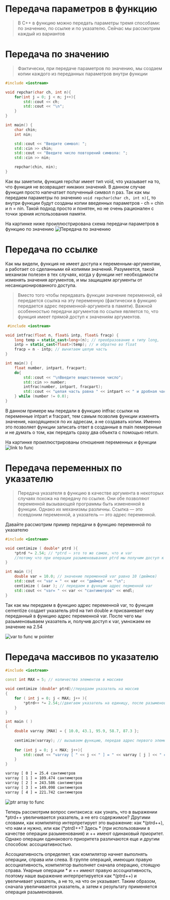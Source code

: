 # Передача параметров в функцию
> В С++ в функцию можно передать параметры тремя способами: по значению, по ссылке и по указателю. Сейчас мы рассмотрим каждый из вариантов

Передача по значению
===
>Фактически, при передаче параметров по значению, мы создаем копии каждого из переданных параметров внутри функции
```cpp
#include <iostream> 

void repchar(char ch, int n){
    for(int j = 0; j < n; j++){ 
        std::cout << ch;
        std::cout << "\n";
    }
}

int main() {
    char chin; 
    int nin;

    std::cout << "Введите символ: "; 
    std::сin >> chin;
    std::cout << "Введите число повторений символа: "; 
    std::cin >> nin; 

    repchar(chin, nin); 
}
```
Как вы заметили, функция repchar имеет тип void, что указывает на то, что функция не возвращает никаких значений. В данном случае функция просто напечатает полученный символ n раз. Так как мы передаем параметры по значению `void repchar(char ch, int n){`, то внутри функции будут созданы копии введенных параметров - ch = chin и n = nin. Такой подход просто и понятен, но не очень рационален с точки зрения использования памяти.

На картинке ниже проиллюстрирована схема передачи параметров в функцию по значению
![Передача по значению](./images/value_to_func.png)

Передача по ссылке 
===

Как мы видели, функция не имеет доступа к переменным-аргументам, а работает со сделанными ей копиями значений. Разумеется, такой механизм полезен в тех случаях, когда у функции нет необходимости изменять значения аргументов, и мы защищаем аргументы от несанкционированного доступа.

>Вместо того чтобы передавать функции значение переменной, ей передается ссылка на эту переменную (фактически в функцию передается адрес переменной-аргумента в памяти). Важной особенностью передачи аргументов по ссылке является то, что функция имеет прямой доступ к значениям аргументов. 

```cpp
 #include <iostream>

void intfrac(float n, float& intp, float& fracp) {
    long temp = static_cast<long>(n); // преобразование к типу long,
    intp = static_cast<float>(temp); // и обратно во float
    fracp = n - intp; // вычитаем целую часть
}

int main() {
    float number, intpart, fracpart;
    do{
        std::cout << "\nВведите вещественное число";
        std::cin >> number;
        intfrac(number, intpart, fracpart);
        std::cout << "целая часть равна " << intpart << " и дробная часть равна " << fracpart << "\n";
    } while (number != 0.0);
} 
```
В данном примере мы передали в функцию intfrac ссылки на переменные intpart и fracpart, тем самым позволив функции изменять значения, находящиехся по их адресам, а не создавать копии. Именно это позволяет функции записать ответ в созданные в main пемеренные и не думать о том, как передать сразу два объекта с помощью return.

На картинке проиллюстрированы отношения переменных и функции
![link to func](./images/link_to_func.png)

Передача переменных по указателю   
===

> Передача указателя в функцию в качестве аргумента в некоторых случаях похожа на передачу по ссылке. Они обе позволяют переменной вызывающей программы быть измененной в функции. Однако их механизмы различны. Ссылка — это псевдоним переменной, а указатель — это адрес переменной.

Давайте рассмотрим пример передачи в функцию переменной по указателю
```cpp
#include <iostream>

void centimize ( double* ptrd ){
    *ptrd *= 2.54; // *ptrd — это то же самое, что и var
    //потому что при операции разыменовывания ptrd мы получим доступ к данным переменной var
}

int main (){
    double var = 10.0; // значение переменной var равно 10 (дюймов)
    std::cout << "var = " << var << "дюймов" << "\n";
    centimize ( &var ); // передаем в функцию адрес перменной var
    std::cout << "var= " << var << "сантиметров" << endl;
}
```
Так как мы передаем в функцию адрес переменной var, то функция cementize создает указатель ptrd на тип double и присваиевает ему переданный в функцию адрес переменной var. После чего мы разыменовываем указатель и, получив доступ к var, умножаем ее значение на 2.54

![var to func w pointer](./images/ptr_var_to_func.png)

Передача массивов по указателю   
===
```cpp
#include <iostream>

const int MAX = 5; // количество элементов в массиве

void centimize (double* ptrd)//передаем указатель на массив
{
    for ( int j = 0; j < MAX; j++ ){
        *ptrd++ *= 2.54;//двигаем указатель на единицу, после разыменовываем и умножаем данные на 2.54
    }
}

int main ( )
{
    double varray [MAX] = { 10.0, 43.1, 95.9, 58.7, 87.3 };
    
    centimize(varray); // вызываем функцию, передав адрес первого элемента массива
    
    for (int j = 0; j < MAX; j++){
        std::cout << "varray [ " << j << " ] = " << varray [ j ] << " сантиметров" << endl; //выведем результат
    }
}
```
```bash
varray [ 0 ] = 25.4 сантиметров
varray [ 1 ] = 109.474 сантиметров
varray [ 2 ] = 243.586 сантиметров
varray [ 3 ] = 149.098 сантиметров
varray [ 4 ] = 221.742 сантиметров
```
![ptr array to func](./images/ptr_array_to_func.png)

Теперь рассмотрим вопрос синтаксиса: как узнать, что в выражении *ptrd++ увеличивается указатель, а не его содержимое? Другими словами, как компилятор интерпретирует это выражение: как *(ptrd++), что нам и нужно, или как (*ptrd)++? Здесь * (при использовании в качестве операции разыменования) и ++ имеют одинаковый приоритет. Однако операции одинакового приоритета различаются еще и другим способом: ассоциативностью. 

Ассоциативность определяет, как компилятор начнет выполнять операции, справа или слева. В группе операций, имеющих правую ассоциативность, компилятор выполняет сначала операцию, стоящую справа. Унарные операции * и ++ имеют правую ассоциативность, поэтому наше выражение интерпретируется как *(ptrd++) и увеличивает указатель, а не то, на что он указывает. Таким образом, сначала увеличивается указатель, а затем к результату применяется операция разыменования.



